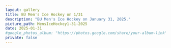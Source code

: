 ```yaml
---
layout: gallery
title: BU Men's Ice Hockey on 1/31
description: "BU Men's Ice Hockey on January 31, 2025."
picture_path: MensIceHockey1-31-2025
date: 2025-01-31
#google_photos_album: "https://photos.google.com/share/your-album-link"
private: false
---
```

